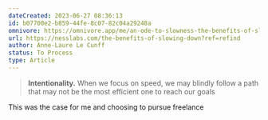 ```yaml
---
dateCreated: 2023-06-27 08:36:13
id: b07700e2-b859-44fe-8c07-82c04a29248a
omnivore: https://omnivore.app/me/an-ode-to-slowness-the-benefits-of-slowing-down-ness-labs-188fcdabd7c
url: https://nesslabs.com/the-benefits-of-slowing-down?ref=refind
author: Anne-Laure Le Cunff
status: To Process
type: Article
---
```



> **Intentionality.** When we focus on speed, we may blindly follow a path that may not be the most efficient one to reach our goals 

This was the case for me and choosing to pursue freelance

